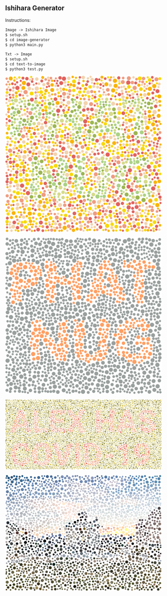 ## Ishihara Generator

Instructions:

```
Image -> Ishihara Image
$ setup.sh
$ cd image-generator
$ python3 main.py
```

```
Txt -> Image
$ setup.sh
$ cd text-to-image
$ python3 test.py
```


![](files/phat_nug_ishihara.png)

![](files/phat_nug_orange_ishihara.png)

![](files/alex_ishihara.png)

![](files/cmu_ishihara.png)
